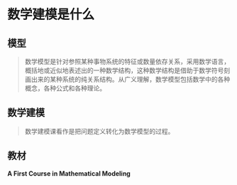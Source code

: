 # 数学建模是什么

## 模型



> 数学模型是针对参照某种事物系统的特征或数量依存关系，采用数学语言，概括地或近似地表述出的一种数学结构，这种数学结构是借助于数学符号刻画出来的某种系统的纯关系结构。从广义理解，数学模型包括数学中的各种概念，各种公式和各种理论。

## 数学建模

>  数学建模课看作是把问题定义转化为数学模型的过程。

## 教材

**A First Course in Mathematical Modeling**

